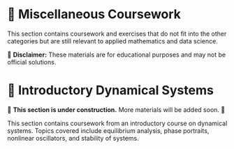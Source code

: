 # 📌 Miscellaneous Coursework  
This section contains coursework and exercises that do not fit into the other categories but are still relevant to applied mathematics and data science.  


📌 **Disclaimer:** These materials are for educational purposes and may not be official solutions.  



# 📌 Introductory Dynamical Systems  
🚧 **This section is under construction.** More materials will be added soon. 🚧  

This section contains coursework from an introductory course on dynamical systems. Topics covered include equilibrium analysis, phase portraits, nonlinear oscillators, and stability of systems.  
